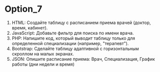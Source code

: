 # Option_7
 
1.	HTML: Создайте таблицу с расписанием приема врачей (доктор, время, кабинет).
2.	JavaScript: Добавьте фильтр для поиска по имени врача.
3.	PHP: Напишите код, который выводит таблицу только для определенной специализации (например, "терапевт").
4.	Bootstrap: Сделайте таблицу адаптивной с горизонтальным скроллом на малых экранах.
5.	JSON: Опишите расписание приема: Врач, Специализация, График работы (дни недели и время)
